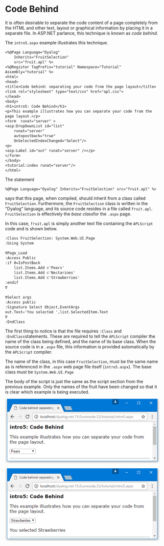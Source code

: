 # Code Behind

It is often desirable to separate the code content of a page completely from the HTML and other text, layout or graphical information by placing it in a separate file. In ASP.NET parlance, this technique is known as *code behind*.

The `intro5.aspx` example illustrates this technique.
```apl
<%@Page Language="Dyalog"
	Inherits="FruitSelection"
	src="fruit.apl" %>
<%@Register TagPrefix="tutorial" Namespace="Tutorial" Assembly="tutorial" %>
<html>
<head>
<title>Code behind: separating your code from the page layout</title>
<link rel="stylesheet" type="text/css" href="apl.css">
</head>
<body>
<h1>intro5: Code Behind</h1>
<p>This example illustrates how you can separate your code from the page layout.</p>
<form  runat="server" >
<asp:DropDownList id="list"
	runat="server"
	autopostback="true"
	OnSelectedIndexChanged="Select"/>
<p>
<asp:Label id="out" runat="server" /></p>
</form>
</body>
<tutorial:index runat="server"/>
</html>

```

The statement
```apl
%@Page Language="Dyalog" Inherits="FruitSelection" src="fruit.apl" %>
```

says that this page, when compiled, should inherit from a class called `FruitSelection`. Furthermore, the `FruitSelection` class is written in the "Dyalog" language, and its source code resides in a file called `fruit.apl`. `FruitSelection` is effectively the *base class*for the `.aspx` page.

In this case, `fruit.apl` is simply another text file containing the `APLScript` code and is shown below.

```apl
:Class FruitSelection: System.Web.UI.Page
:Using System
 
∇Page_Load
:Access Public
:if 0=IsPostBack
    list.Items.Add ⊂'Pears'
    list.Items.Add ⊂'Nectarines'
    list.Items.Add ⊂'Strawberries'
:endif
∇
 
∇Select args
:Access public
:Signature Select Object,EventArgs
out.Text←'You selected ',list.SelectedItem.Text
∇
:EndClass
```

The first thing to notice is that the file requires `:Class` and `:EndClass`statements. These are required to tell the `APLScript` compiler the name of the class being defined, and the name of its base class. When the source code is in a `.aspx` file, this information is provided automatically by the `APLScript` compiler.

The name of the class, in this case `FruitSelection`, must be the same name as is referenced in the `.aspx` web page file itself (`intro5.aspx`). The base class must be `System.Web.UI.Page`

The body of the script is just the same as the script section from the previous example. Only the names of the fruit have been changed so that it is clear which example is being executed.

![intro5_1](../img/intro5-1.png)

![intro5_2](../img/intro5-2.png)
